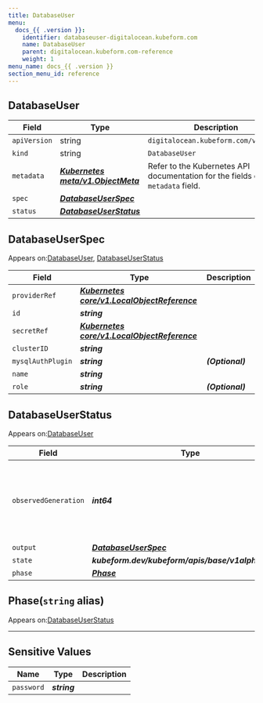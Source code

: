 ```yaml
---
title: DatabaseUser
menu:
  docs_{{ .version }}:
    identifier: databaseuser-digitalocean.kubeform.com
    name: DatabaseUser
    parent: digitalocean.kubeform.com-reference
    weight: 1
menu_name: docs_{{ .version }}
section_menu_id: reference
---
```


## DatabaseUser
| Field | Type | Description |
| ------ | ----- | ----------- |
| `apiVersion` | string | `digitalocean.kubeform.com/v1alpha1` |
|    `kind` | string | `DatabaseUser` |
| `metadata` | ***[Kubernetes meta/v1.ObjectMeta](https://v1-18.docs.kubernetes.io/docs/reference/generated/kubernetes-api/v1.18/#objectmeta-v1-meta)***|Refer to the Kubernetes API documentation for the fields of the `metadata` field.|
| `spec` | ***[DatabaseUserSpec](#databaseuserspec)***||
| `status` | ***[DatabaseUserStatus](#databaseuserstatus)***||
## DatabaseUserSpec

Appears on:[DatabaseUser](#databaseuser), [DatabaseUserStatus](#databaseuserstatus)

| Field | Type | Description |
| ------ | ----- | ----------- |
| `providerRef` | ***[Kubernetes core/v1.LocalObjectReference](https://v1-18.docs.kubernetes.io/docs/reference/generated/kubernetes-api/v1.18/#localobjectreference-v1-core)***||
| `id` | ***string***||
| `secretRef` | ***[Kubernetes core/v1.LocalObjectReference](https://v1-18.docs.kubernetes.io/docs/reference/generated/kubernetes-api/v1.18/#localobjectreference-v1-core)***||
| `clusterID` | ***string***||
| `mysqlAuthPlugin` | ***string***| ***(Optional)*** |
| `name` | ***string***||
| `role` | ***string***| ***(Optional)*** |
## DatabaseUserStatus

Appears on:[DatabaseUser](#databaseuser)

| Field | Type | Description |
| ------ | ----- | ----------- |
| `observedGeneration` | ***int64***| ***(Optional)*** Resource generation, which is updated on mutation by the API Server.|
| `output` | ***[DatabaseUserSpec](#databaseuserspec)***| ***(Optional)*** |
| `state` | ***kubeform.dev/kubeform/apis/base/v1alpha1.State***| ***(Optional)*** |
| `phase` | ***[Phase](#phase)***| ***(Optional)*** |
## Phase(`string` alias)

Appears on:[DatabaseUserStatus](#databaseuserstatus)

---
## Sensitive Values
| Name | Type | Description |
|------|------|-------------|
| `password` | ***string*** ||
